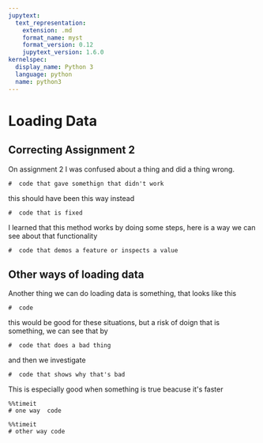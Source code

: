 ```yaml
---
jupytext:
  text_representation:
    extension: .md
    format_name: myst
    format_version: 0.12
    jupytext_version: 1.6.0
kernelspec:
  display_name: Python 3
  language: python
  name: python3
---
```



# Loading Data


## Correcting Assignment 2
On assignment 2 I was confused about a thing and did a thing wrong.

```{code-cell} ipython3
#  code that gave somethign that didn't work
```

this should have been this way instead


```{code-cell} ipython3
#  code that is fixed
```

I learned that this method works by doing some steps, here is a way we can see about that functionality

```{code-cell} ipython3
#  code that demos a feature or inspects a value
```

## Other ways of loading data

Another thing we can do loading data is something, that looks like this


```{code-cell} ipython3
#  code
```

this would be good for these situations, but a risk of doign that is something, we can see that by

```{code-cell} ipython3
#  code that does a bad thing
```

and then we investigate


```{code-cell} ipython3
#  code that shows why that's bad
```

This is especially good when something is true beacuse it's faster

```{code-cell} ipython3
%%timeit
# one way  code
```


```{code-cell} ipython3
%%timeit
# other way code
```
